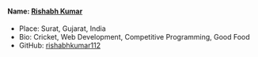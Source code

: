 #### Name: [Rishabh Kumar](https://github.com/rishabhkumar112)
 - Place: Surat, Gujarat, India
 - Bio: Cricket, Web Development, Competitive Programming, Good Food
 - GitHub: [rishabhkumar112](https://github.com/rishabhkumar112) 
